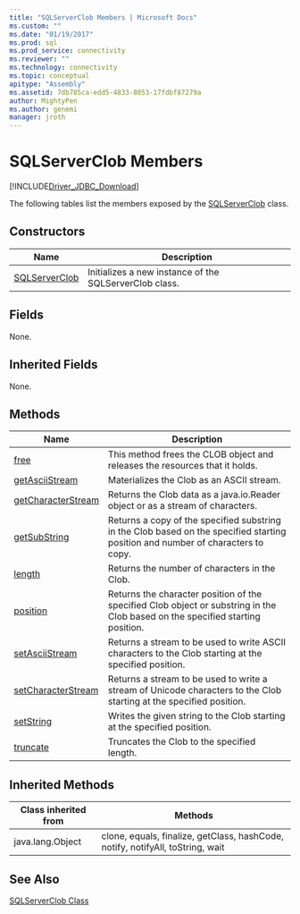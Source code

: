 ```yaml
---
title: "SQLServerClob Members | Microsoft Docs"
ms.custom: ""
ms.date: "01/19/2017"
ms.prod: sql
ms.prod_service: connectivity
ms.reviewer: ""
ms.technology: connectivity
ms.topic: conceptual
apitype: "Assembly"
ms.assetid: 7db785ca-edd5-4833-8053-17fdbf87279a
author: MightyPen
ms.author: genemi
manager: jroth
---
```

# SQLServerClob Members
[!INCLUDE[Driver_JDBC_Download](../../../includes/driver_jdbc_download.md)]

  The following tables list the members exposed by the [SQLServerClob](../../../connect/jdbc/reference/sqlserverclob-class.md) class.  
  
## Constructors  
  
|Name|Description|  
|----------|-----------------|  
|[SQLServerClob](../../../connect/jdbc/reference/sqlserverclob-constructor-sqlserverconnection-java-lang-string.md)|Initializes a new instance of the SQLServerClob class.|  
  
## Fields  
 None.  
  
## Inherited Fields  
 None.  
  
## Methods  
  
|Name|Description|  
|----------|-----------------|  
|[free](../../../connect/jdbc/reference/free-method-sqlserverclob.md)|This method frees the CLOB object and releases the resources that it holds.|  
|[getAsciiStream](../../../connect/jdbc/reference/getasciistream-method-sqlserverclob.md)|Materializes the Clob as an ASCII stream.|  
|[getCharacterStream](../../../connect/jdbc/reference/getcharacterstream-method-sqlserverclob.md)|Returns the Clob data as a java.io.Reader object or as a stream of characters.|  
|[getSubString](../../../connect/jdbc/reference/getsubstring-method-sqlserverclob.md)|Returns a copy of the specified substring in the Clob based on the specified starting position and number of characters to copy.|  
|[length](../../../connect/jdbc/reference/length-method-sqlserverclob.md)|Returns the number of characters in the Clob.|  
|[position](../../../connect/jdbc/reference/position-method-sqlserverclob.md)|Returns the character position of the specified Clob object or substring in the Clob based on the specified starting position.|  
|[setAsciiStream](../../../connect/jdbc/reference/setasciistream-method-sqlserverclob.md)|Returns a stream to be used to write ASCII characters to the Clob starting at the specified position.|  
|[setCharacterStream](../../../connect/jdbc/reference/setcharacterstream-method-sqlserverclob.md)|Returns a stream to be used to write a stream of Unicode characters to the Clob starting at the specified position.|  
|[setString](../../../connect/jdbc/reference/setstring-method-sqlserverclob.md)|Writes the given string to the Clob starting at the specified position.|  
|[truncate](../../../connect/jdbc/reference/truncate-method-sqlserverclob.md)|Truncates the Clob to the specified length.|  
  
## Inherited Methods  
  
|Class inherited from|Methods|  
|--------------------------|-------------|  
|java.lang.Object|clone, equals, finalize, getClass, hashCode, notify, notifyAll, toString, wait|  
  
## See Also  
 [SQLServerClob Class](../../../connect/jdbc/reference/sqlserverclob-class.md)  
  
  
